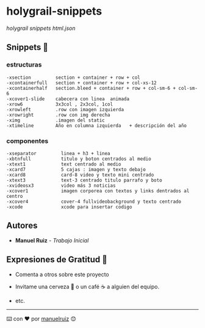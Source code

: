 # holygrail-snippets
_holygrail snippets html.json_

## Snippets 🚀
### estructuras
```
-xsection         section + container + row + col
-xcontainerfull   section + container + row + col-xs-12
-xcontainerhalf   section.bleed + container + row + col-sm-6 + col-sm-6
-xcover1-slide    cabecera con linea  animada
-xrow6            3x3col , 2x3col, 1col
-xrowleft         .row con imagen izquierda
-xrowright        .row con img derecha
-ximg             .imagen del static
-xtimeline        Año en columna izquierda   + descripción del año
```
### componentes
```
-xseparator         linea + h3 + linea
-xbtnfull           titulo y boton centrados al medio
-xtext1             text centrado al medio
-xcard7             5 cajas : imagen y texto debajo
-xcard8             card-8 video y texto mini centrado
-xtext3             text-3 centrado titulo parrafo y boto
-xvideosx3          video más 3 noticias
-xcover1            imagen corporea con textos y links dentrados al centro
-xcover4            cover-4 fullvideobackground y texto centrado
-xcode              xcode para insertar codigo
```



## Autores 


* **Manuel Ruiz** - *Trabajo Inicial* 



## Expresiones de Gratitud 🎁

* Comenta a otros sobre este proyecto 
* Invitame una cerveza 🍺 o un café ☕ a alguien del equipo. 

* etc.



---
⌨️ con ❤️ por [manuelruiz](https://github.com/holygrail) 😊
